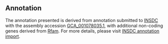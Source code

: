 

Annotation
----------

The annotation presented is derived from annotation submitted to
[INSDC](http://www.insdc.org) with the assembly accession
[GCA\_001078035.1](http://www.ebi.ac.uk/ena/data/view/GCA_001078035.1),
with additional non-coding genes derived from
[Rfam](http://rfam.xfam.org/). For more details, please visit [INSDC
annotation
import](http://ensemblgenomes.org/info/data/insdc_annotation).
